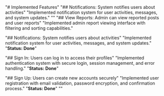"# Implemented Features" 
"## Notifications: System notifies users about activities" 
"Implemented notification system for user activities, messages, and system updates." 
"" 
"## View Reports: Admin can view reported posts and user reports" 
"Implemented admin report viewing interface with filtering and sorting capabilities." 

"## Notifications: System notifies users about activities" 
"Implemented notification system for user activities, messages, and system updates." 
"**Status: Done**" 

"## Sign In: Users can log in to access their profiles" 
"Implemented authentication system with secure login, session management, and error handling." 
"**Status: Done**" 

"## Sign Up: Users can create new accounts securely" 
"Implemented user registration with email validation, password encryption, and confirmation process." 
"**Status: Done**" 
"" 
